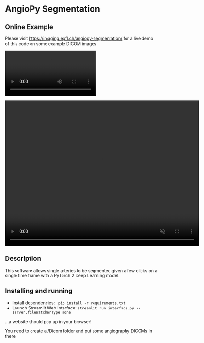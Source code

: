 # AngioPy Segmentation

## Online Example
Please visit https://imaging.epfl.ch/angiopy-segmentation/ for a live demo of this code on some example DICOM images

![Example Video](illustation.mp4)

<video width="640" height="480" controls autoplay muted src="illustation.webm" type="video/webm">
</video>

## Description
This software allows single arteries to be segmented given a few clicks on a single time frame with a PyTorch 2 Deep Learning model.

## Installing and running
 - Install dependencies: ` pip install -r requirements.txt`
 - Launch Streamlit Web Interface: `streamlit run interface.py --server.fileWatcherType none`

 ...a website should pop up in your browser!

 You need to create a /Dicom folder and put some angiography DICOMs in there
